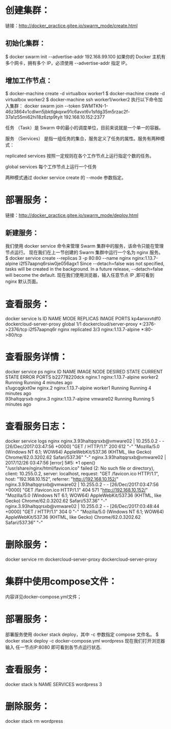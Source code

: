 # 创建集群：
链接：http://docker_practice.gitee.io/swarm_mode/create.html
## 初始化集群：
$ docker swarm init --advertise-addr 192.168.99.100
如果你的 Docker 主机有多个网卡，拥有多个 IP，必须使用 --advertise-addr 指定 IP。
## 增加工作节点：
$ docker-machine create -d virtualbox worker1
$ docker-machine create -d virtualbox worker2
$ docker-machine ssh worker1/worker2
执行以下命令加入集群：
docker swarm join --token SWMTKN-1-46z3864v1cdlwn5jbktlgkqxw91c6avxt6v1sfdg35m5rzac2f-37a1z55mi62hi18z6ztp9tylt 192.168.10.152:2377

任务 （Task）是 Swarm 中的最小的调度单位，目前来说就是一个单一的容器。

服务 （Services） 是指一组任务的集合，服务定义了任务的属性。服务有两种模式：

replicated services 按照一定规则在各个工作节点上运行指定个数的任务。

global services 每个工作节点上运行一个任务

两种模式通过 docker service create 的 --mode 参数指定。

# 部署服务：
链接：http://docker_practice.gitee.io/swarm_mode/deploy.html
## 新建服务：
我们使用 docker service 命令来管理 Swarm 集群中的服务，该命令只能在管理节点运行。
现在我们在上一节创建的 Swarm 集群中运行一个名为 nginx 服务。
$ docker service create --replicas 3 -p 80:80 --name nginx nginx:1.13.7-alpine
i2f57aapnq6rsiw0je056agx1
Since --detach=false was not specified, tasks will be created in the background.
In a future release, --detach=false will become the default.
现在我们使用浏览器，输入任意节点 IP ,即可看到 nginx 默认页面。
# 查看服务：
docker service ls
ID                  NAME                       MODE                REPLICAS            IMAGE                      PORTS
kp4anxxvtdf0        dockercloud-server-proxy   global              1/1                 dockercloud/server-proxy   *:2376->2376/tcp
i2f57aapnq6r        nginx                      replicated          3/3                 nginx:1.13.7-alpine        *:80->80/tcp
# 查看服务详情：
docker service ps nginx
ID                  NAME                IMAGE                 NODE                DESIRED STATE       CURRENT STATE           ERROR               PORTS
b22778220dck        nginx.1             nginx:1.13.7-alpine   worker2             Running             Running 4 minutes ago                       
s1ugcqgkxt0w        nginx.2             nginx:1.13.7-alpine   worker1             Running             Running 4 minutes ago                       
93haltqqrsxb        nginx.3             nginx:1.13.7-alpine   vmware02            Running             Running 5 minutes ago 
# 查看服务日志：
docker service logs nginx
nginx.3.93haltqqrsxb@vmware02    | 10.255.0.2 - - [26/Dec/2017:03:47:56 +0000] "GET / HTTP/1.1" 200 612 "-" "Mozilla/5.0 (Windows NT 6.1; WOW64) AppleWebKit/537.36 (KHTML, like Gecko) Chrome/62.0.3202.62 Safari/537.36" "-"
nginx.3.93haltqqrsxb@vmware02    | 2017/12/26 03:47:56 [error] 5#5: *1 open() "/usr/share/nginx/html/favicon.ico" failed (2: No such file or directory), client: 10.255.0.2, server: localhost, request: "GET /favicon.ico HTTP/1.1", host: "192.168.10.152", referrer: "http://192.168.10.152/"
nginx.3.93haltqqrsxb@vmware02    | 10.255.0.2 - - [26/Dec/2017:03:47:56 +0000] "GET /favicon.ico HTTP/1.1" 404 571 "http://192.168.10.152/" "Mozilla/5.0 (Windows NT 6.1; WOW64) AppleWebKit/537.36 (KHTML, like Gecko) Chrome/62.0.3202.62 Safari/537.36" "-"
nginx.3.93haltqqrsxb@vmware02    | 10.255.0.2 - - [26/Dec/2017:03:48:44 +0000] "GET / HTTP/1.1" 304 0 "-" "Mozilla/5.0 (Windows NT 6.1; WOW64) AppleWebKit/537.36 (KHTML, like Gecko) Chrome/62.0.3202.62 Safari/537.36" "-"
# 删除服务：
docker service rm dockercloud-server-proxy
dockercloud-server-proxy

# 集群中使用compose文件：
内容详见docker-compose.yml文件；
# 部署服务：
部署服务使用 docker stack deploy，其中 -c 参数指定 compose 文件名。
$ docker stack deploy -c docker-compose.yml wordpress
现在我们打开浏览器输入 任一节点IP:8080 即可看到各节点运行状态.

# 查看服务：
docker stack ls
NAME                SERVICES
wordpress           3
# 删除服务：
docker stack rm wordpress

